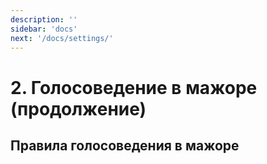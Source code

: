 ```yaml
---
description: ''
sidebar: 'docs'
next: '/docs/settings/'
---
```

# 2. Голосоведение в мажоре (продолжение)

## Правила голосоведения в мажоре

